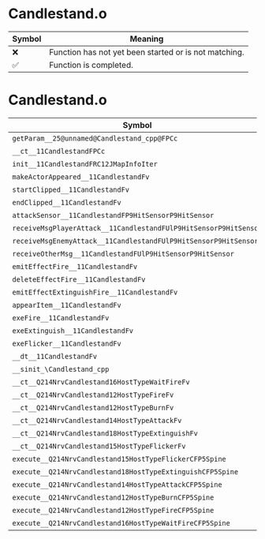 # Candlestand.o
| Symbol | Meaning 
| ------------- | ------------- 
| :x: | Function has not yet been started or is not matching. 
| :white_check_mark: | Function is completed. 


# Candlestand.o
| Symbol | Decompiled? |
| ------------- | ------------- |
| `getParam__25@unnamed@Candlestand_cpp@FPCc` | :x: |
| `__ct__11CandlestandFPCc` | :x: |
| `init__11CandlestandFRC12JMapInfoIter` | :x: |
| `makeActorAppeared__11CandlestandFv` | :x: |
| `startClipped__11CandlestandFv` | :x: |
| `endClipped__11CandlestandFv` | :x: |
| `attackSensor__11CandlestandFP9HitSensorP9HitSensor` | :x: |
| `receiveMsgPlayerAttack__11CandlestandFUlP9HitSensorP9HitSensor` | :x: |
| `receiveMsgEnemyAttack__11CandlestandFUlP9HitSensorP9HitSensor` | :x: |
| `receiveOtherMsg__11CandlestandFUlP9HitSensorP9HitSensor` | :x: |
| `emitEffectFire__11CandlestandFv` | :x: |
| `deleteEffectFire__11CandlestandFv` | :x: |
| `emitEffectExtinguishFire__11CandlestandFv` | :x: |
| `appearItem__11CandlestandFv` | :x: |
| `exeFire__11CandlestandFv` | :x: |
| `exeExtinguish__11CandlestandFv` | :x: |
| `exeFlicker__11CandlestandFv` | :x: |
| `__dt__11CandlestandFv` | :x: |
| `__sinit_\Candlestand_cpp` | :x: |
| `__ct__Q214NrvCandlestand16HostTypeWaitFireFv` | :x: |
| `__ct__Q214NrvCandlestand12HostTypeFireFv` | :x: |
| `__ct__Q214NrvCandlestand12HostTypeBurnFv` | :x: |
| `__ct__Q214NrvCandlestand14HostTypeAttackFv` | :x: |
| `__ct__Q214NrvCandlestand18HostTypeExtinguishFv` | :x: |
| `__ct__Q214NrvCandlestand15HostTypeFlickerFv` | :x: |
| `execute__Q214NrvCandlestand15HostTypeFlickerCFP5Spine` | :x: |
| `execute__Q214NrvCandlestand18HostTypeExtinguishCFP5Spine` | :x: |
| `execute__Q214NrvCandlestand14HostTypeAttackCFP5Spine` | :x: |
| `execute__Q214NrvCandlestand12HostTypeBurnCFP5Spine` | :x: |
| `execute__Q214NrvCandlestand12HostTypeFireCFP5Spine` | :x: |
| `execute__Q214NrvCandlestand16HostTypeWaitFireCFP5Spine` | :x: |
